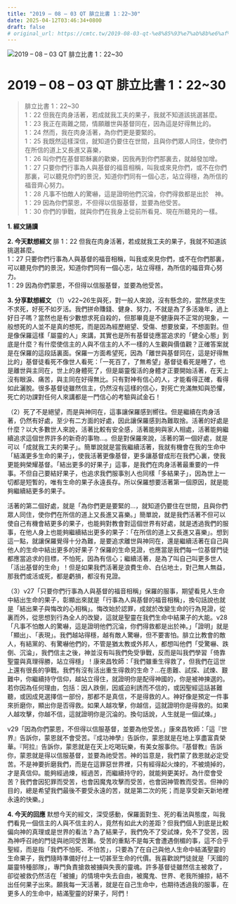 ```yaml
---
title: "2019 – 08 – 03 QT 腓立比書 1：22~30"
date: 2025-04-12T03:46:34+0800
draft: false
# original_url: https://cmtc.tw/2019-08-03-qt-%e8%85%93%e7%ab%8b%e6%af%94%e6%9b%b8-1%ef%bc%9a2230
---
```


![2019 – 08 – 03 QT 腓立比書 1：22\~30](/images/qt.jpg   "2019 – 08 – 03 QT 腓立比書 1：22\~30")

# 2019 – 08 – 03 QT 腓立比書 1：22\~30

> 腓立比書 1：22\~30  
> 1：22 但我在肉身活著，若成就我工夫的果子，我就不知道該挑選甚麼。  
> 1：23 我正在兩難之間，情願離世與基督同在，因為這是好得無比的。  
> 1：24 然而，我在肉身活著，為你們更是要緊的。  
> 1：25 我既然這樣深信，就知道仍要住在世間，且與你們眾人同住，使你們在所信的道上又長進又喜樂，  
> 1：26 叫你們在基督耶穌裏的歡樂，因我再到你們那裏去，就越發加增。  
> 1：27 只要你們行事為人與基督的福音相稱，叫我或來見你們，或不在你們那裏，可以聽見你們的景況，知道你們同有一個心志，站立得穩，為所信的福音齊心努力。  
> 1：28 凡事不怕敵人的驚嚇，這是證明他們沉淪，你們得救都是出於　神。  
> 1：29 因為你們蒙恩，不但得以信服基督，並要為他受苦。  
> 1：30 你們的爭戰，就與你們在我身上從前所看見、現在所聽見的一樣。

**1. 經文誦讀**

**2.  今天默想經文**
腓 1：22 但我在肉身活著，若成就我工夫的果子，我就不知道該挑選甚麼。  
1：27 只要你們行事為人與基督的福音相稱，叫我或來見你們，或不在你們那裏，可以聽見你們的景況，知道你們同有一個心志，站立得穩，為所信的福音齊心努力。  
1：29 因為你們蒙恩，不但得以信服基督，並要為他受苦。

**3. 分享默想經文**
（1）v22\~26生與死，對一般人來說，沒有懸念的，當然是求生不求死，好死不如歹活。我們拼命賺錢、健身、努力，不就是為了多活幾年，過上好日子嗎？當然也是有少數想求死自殺的，但那畢竟是不健康與不正常的現象，一般想死的人並不是真的想死，而是因為經歷絕望、受傷、想要放棄，不想面對。但是像保羅這樣「屬靈的人」來講，其實也是所有基督徒應當追求的「健全心態」到底是什麼？有什麼使信主的人與不信主的人不一樣的人生觀與價值觀？正確答案就是在保羅的這段話裏面。保羅一方面希望死，因為「離世與基督同在，這是好得無比的」基督徒看死不像世人看死：「一死百了，了無希望」基督徒看死是睡了，也是離世與主同在，世上的身體死了，但是屬靈復活的身體才正要開始活著，在天上沒有眼淚、痛苦，與主同在好得無比。只有對神有信心的人，才能看得正確，看得如此灑脫。很多基督徒雖然信主，仍然沒有這樣的信心，對死亡充滿無知與恐懼，死亡的功課對任何人來講都是一門信心的考驗與試金石！

（2）死了不是絕望，而是與神同在，這事讓保羅感到嚮往。但是繼續在肉身活著，仍然有好處，至少有二方面的好處，因此讓保羅感到為難取捨。活著的好處是什麼？以大多數世人來說，活著比較有安全感，活著能夠與家人相處，活著能夠繼續追求這個世界許多的新奇的事物…。但是對保羅來說，活著的第一個好處，就是可以「成就我工夫的果子」。簡單說就是當我繼續活著，我就有機會在我的生命中「結滿更多生命的果子」，使我活著更像基督，更多讓基督成形在我們心裏，使我更能夠榮耀基督。「結出更多的好果子」這事，是我們在肉身活著最重要的一件事。不但自己要結好果子，也追求我們服事別人也同樣「多結果子」，因為世上一切都是短暫的，唯有生命的果子永遠長存。所以保羅想要活著第一個原因，就是能夠繼續結更多的果子。

活著的第二個好處，就是「為你們更是要緊的…，就知道仍要住在世間，且與你們眾人同住，使你們在所信的道上又長進又喜樂。」簡單說，就是我們活著不但可以使自己有機會結更多的果子，也能夠對教會對這個世界有好處，就是透過我們的服事，在他人身上也能夠繼續結出更多的果子：「在所信的道上又長進又喜樂」。想到這一點，就讓保羅覺得十分為難，是要追求離世與神同在，還是繼續活著在自己與他人的生命中結出更多的好果子？保羅的生命見證，也應當是我們每一位基督門徒都應當追求的目標，不怕死，因為有信心；繼續活著，是為了叫自己叫更多世人「活出基督的生命」！但是如果我們活著是浪費生命、白佔地土，對己無人無益，那我們或活或死，都是虧損，都沒有見證。

（3）v27「只要你們行事為人與基督的福音相稱」保羅的服事，期望看見人生命中結出生命的果子，彰顯出來就是「行事為人與基督的福音相稱」，換句話說也就是「結出果子與悔改的心相稱」。悔改始於認罪，成就於改變生命的行為見證，從裏而外，從思想到行為全人的改變，這就是聖靈在我們生命中結果子的大能。v28「凡事不怕敵人的驚嚇，這是證明他們沉淪，你們得救都是出於神。」「證明」就是「顯出」、「表現」。我們越站得穩，越有敵人驚嚇，但不要害怕。腓立比教會的敵人，有結黨的、有驚嚇他們的，不管是猶太教或外邦人，都想叫他們「受驚嚇、跌倒、沉淪」，我們信主之後，神並沒有叫我們免受爭戰，反而是叫我們學習「倚靠聖靈與真理得勝，站立得穩」！康來昌牧師：「我們雖重生得救了，但我們在這世上還有很長的爭戰。我們有沒有活出重生得救的生命？…在患難、試探、試煉、艱難中，你繼續持守信仰，越站立得住，就證明你是配得神國的，你是被神揀選的。若你因為任何理由，包括：因人跌倒，因威迫利誘而不信的，或因聖經這話甚難聽，或因成見選擇信一部份，那都不是真信，不是得救的人。神好像是預定一件事來折磨你，顯出你是否得救。如果人越攻擊，你越信，這就證明你是得救的。如果人越攻擊，你越不信，這就證明你是沉淪的。換句話說，人生就是一個試煉。」

v29「因為你們蒙恩，不但得以信服基督，並要為他受苦。」康來昌牧師：「這『世界』告訴你，蒙恩就不會受苦。『成功神學』告訴你，蒙恩就是在地上享盡富貴榮華。『阿拉』告訴你，蒙恩就是在天上吃喝玩樂，有美女服事你。『基督教』告訴你，蒙恩就是得以信服基督，並要為祂受苦。神的旨意是，我們蒙了救恩就必定受苦。不是神要折磨我們，而是在這罪惡世界裡，只有經得起火煉的，不被燒掉的，才是真信仰。能夠經過煉，經過苦，而繼續持守的，就能夠更美好。為什麼會受苦？我們會因犯罪而受苦，也會因魔鬼攻擊而受苦，也會因神管教而受苦。但神的目的，總是希望我們最後不要受永遠的苦，就是第二次的死；而是享受新天新地裡永遠的快樂。」

**4. 今天的回應**
默想今天的經文，深受感動，保羅面對生、死的看法與態度，叫我們看見一個信主的人與不信主的人，竟然有如此大的差距？但我們個人到底是比較偏向神的真理或是世界的看法？為了結果子，我們免不了受試煉，免不了受苦，因為神呼召祂的門徒與祂同受苦難。受苦的重點不是每天會遭遇倒楣的事，這不合乎聖經，而是指「我們不怕死、不怕苦」，只要為了在自己與他人生命中結滿聖靈的生命果子，我們隨時準備好付上一切甚至生命的代價。我喜歡說門徒就是「天國的屬靈特種部隊」，專門負責搶救被擄與失喪的靈魂。許多基督徒雖然信主被救了，卻從被救仍然活在「被擄」的情境中失去自由，被魔鬼、世界、老我所擄掠，結不出任何果子出來。願我每一天活著，就是在自己生命中，也期待透過我的服事，在更多人的生命中，結滿聖靈的好果子，阿們！
